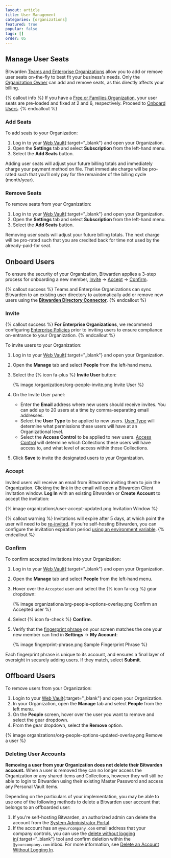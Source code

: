 ```yaml
---
layout: article
title: User Management
categories: [organizations]
featured: true
popular: false
tags: []
order: 05
---
```


## Manage User Seats

Bitwarden [Teams and Enterprise Organizations]({{site.baseurl}}/article/about-organizations/#types-of-organizations) allow you to add or remove user seats on-the-fly to best fit your business's needs. Only the [Organization Owner]({{site.baseurl}}/article/user-types-access-control/#user-types) can add and remove seats, as this directly affects your billing.

{% callout info %}
If you have a [Free or Families Organization]({{site.baseurl}}/article/about-organizations/#types-of-organizations), your user seats are pre-loaded and fixed at 2 and 6, respectively. Proceed to [Onboard Users](#onboard-users).
{% endcallout %}

### Add Seats

To add seats to your Organization:

1. Log in to your [Web Vault](https://vault.bitwarden.com){:target="\_blank"} and open your Organization.
2. Open the **Settings** tab and select **Subscription** from the left-hand menu.
3. Select the **Add Seats** button.

Adding user seats will adjust your future billing totals and immediately charge your payment method on file. That immediate charge will be pro-rated such that you'll only pay for the remainder of the billing cycle (month/year).

### Remove Seats

To remove seats from your Organization:

1. Log in to your [Web Vault](https://vault.bitwarden.com){:target="\_blank"} and open your Organization.
2. Open the **Settings** tab and select **Subscription** from the left-hand menu.
3. Select the **Add Seats** button.

Removing user seats will adjust your future billing totals. The next charge will be pro-rated such that you are credited back for time not used by the already-paid-for seat.

## Onboard Users

To ensure the security of your Organization, Bitwarden applies a 3-step process for onboarding a new member, [Invite](#invite) &rarr; [Accept](#accept) &rarr; [Confirm](#confirm).

{% callout success %}
Teams and Enterprise Organizations can sync Bitwarden to an existing user directory to automatically add or remove new users using the [**Bitwarden Directory Connector**]({{site.baseurl}}/article/directory-sync).
{% endcallout %}

### Invite

{% callout success %}
**For Enterprise Organizations**, we recommend configuring [Enterprise Policies]({{site.baseurl}}/article/policies) prior to inviting users to ensure compliance on-entrance to your Organization.
{% endcallout %}

To invite users to your Organization:

1. Log in to your [Web Vault](https://vault.bitwarden.com){:target="\_blank"} and open your Organization.
2. Open the **Manage** tab and select **People** from the left-hand menu.
3. Select the {% icon fa-plus %} **Invite User** button:

   {% image /organizations/org-people-invite.png Invite User %}
4. On the Invite User panel:

   - Enter the **Email** address where new users should receive invites. You can add up to 20 users at a time by comma-separating email addresses.
   - Select the **User Type** to be applied to new users. [User Type]({{site.baseurl}}/article/user-types-access-control/#user-type) will determine what permissions these users will have at an Organizational level.
   - Select the **Access Control** to be applied to new users. [Access Control]({{site.baseurl}}/article/user-types-access-control/#access-control) will determine which Collections these users will have access to, and what level of access within those Collections.  
5. Click **Save** to invite the designated users to your Organization.

### Accept

Invited users will receive an email from Bitwarden inviting them to join the Organization. Clicking the link in the email will open a Bitwarden Client invitation window. **Log In** with an existing Bitwarden or **Create Account** to accept the invitation:

{% image organizations/user-accept-updated.png Invitation Window %}

{% callout warning %}
Invitations will expire after 5 days, at which point the user will need to be [re-invited](#invite). If you're self-hosting Bitwarden, you can configure the invitation expiration period [using an environment variable]({{site.baseurl}}/article/environment-variables/).
{% endcallout %}

### Confirm

To confirm accepted invitations into your Organization:


1. Log in to your [Web Vault](https://vault.bitwarden.com){:target="\_blank"} and open your Organization.
2. Open the **Manage** tab and select **People** from the left-hand menu.
3. Hover over the `Accepted` user and select the {% icon fa-cog %} gear dropdown:

   {% image organizations/org-people-options-overlay.png Confirm an Accepted user %}
3. Select {% icon fa-check %} **Confirm**.
4. Verify that the [fingerprint phrase]({{site.baseurl}}/article/fingerprint-phrase) on your screen matches the one your new member can find in **Settings** &rarr; **My Account**:

   {% image fingerprint-phrase.png Sample Fingerprint Phrase %}

Each fingerprint phrase is unique to its account, and ensures a final layer of oversight in securely adding users. If they match, select **Submit**.

## Offboard Users

To remove users from your Organization:

1. Login to your [Web Vault](https://vault.bitwarden.com){:target="\_blank"} and open your Organization.
2. In your Organization, open the **Manage** tab and select **People** from the left menu.
3. On the **People** screen, hover over the user you want to remove and select the gear dropdown.
4. From the gear dropdown, select the **Remove** option.

{% image organizations/org-people-options-updated-overlay.png Remove a user %}

### Deleting User Accounts

**Removing a user from your Organization does not delete their Bitwarden account.** When a user is removed they can no longer access the Organization or any shared items and Collections, however they will still be able to login to Bitwarden using their existing Master Password and access any Personal Vault items.

Depending on the particulars of your implementation, you may be able to use one of the following methods to delete a Bitwarden user account that belongs to an offboarded user:

1. If you're self-hosting Bitwarden, an authorized admin can delete the account from the [System Administrator Portal]({{site.baseurl}}/article/admin-portal/).
2. If the account has an `@yourcompany.com` email address that your company controls, you can use the [delete without logging in](https://vault.bitwarden.com/#/recover-delete){:target="\_blank"} tool and confirm deletion within the `@yourcompany.com` inbox. For more information, see [Delete an Account Without Logging In](https://bitwarden.com/help/article/delete-your-account/#without-logging-in).
